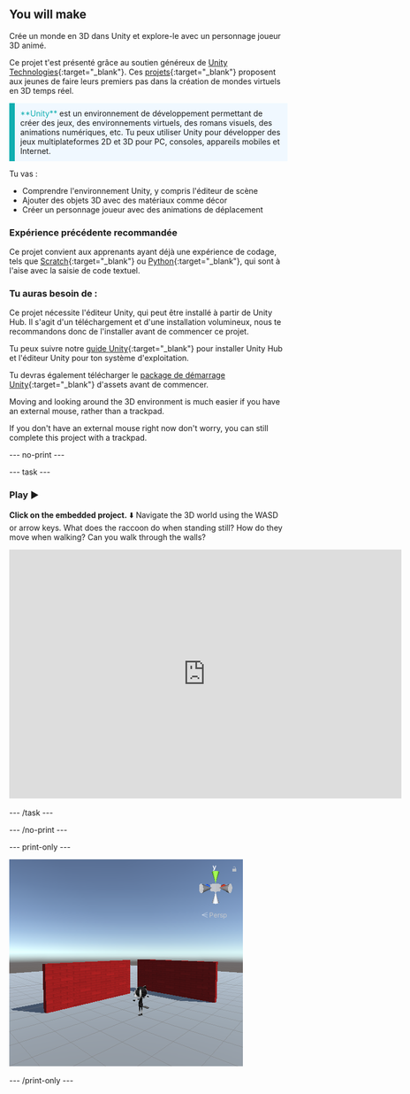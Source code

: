 ## You will make

Crée un monde en 3D dans Unity et explore-le avec un personnage joueur 3D animé.

Ce projet t'est présenté grâce au soutien généreux de [Unity Technologies](https://unity.com/){:target="_blank"}.  Ces [projets](https://projects.raspberrypi.org/en/pathways/unity-intro){:target="_blank"} proposent aux jeunes de faire leurs premiers pas dans la création de mondes virtuels en 3D temps réel.

<p style="border-left: solid; border-width:10px; border-color: #0faeb0; background-color: aliceblue; padding: 10px;">
<span style="color: #0faeb0">**Unity**</span> est un environnement de développement permettant de créer des jeux, des environnements virtuels, des romans visuels, des animations numériques, etc. Tu peux utiliser Unity pour développer des jeux multiplateformes 2D et 3D pour PC, consoles, appareils mobiles et Internet.
</p>

Tu vas :
+ Comprendre l'environnement Unity, y compris l'éditeur de scène
+ Ajouter des objets 3D avec des matériaux comme décor
+ Créer un personnage joueur avec des animations de déplacement

### Expérience précédente recommandée
Ce projet convient aux apprenants ayant déjà une expérience de codage, tels que [Scratch](https://projects.raspberrypi.org/en/pathways/scratch-intro){:target="_blank"} ou [Python](https://projects.raspberrypi.org/en/pathways/python-intro){:target="_blank"}, qui sont à l'aise avec la saisie de code textuel.

### Tu auras besoin de :
Ce projet nécessite l'éditeur Unity, qui peut être installé à partir de Unity Hub. Il s'agit d'un téléchargement et d'une installation volumineux, nous te recommandons donc de l'installer avant de commencer ce projet.

Tu peux suivre notre [guide Unity](https://projects.raspberrypi.org/en/projects/unity-guide){:target="_blank"} pour installer Unity Hub et l'éditeur Unity pour ton système d'exploitation.

Tu devras également télécharger le [package de démarrage Unity](https://rpf.io/p/en/explore-a-3d-world-go){:target="_blank"} d'assets avant de commencer.

Moving and looking around the 3D environment is much easier if you have an external mouse, rather than a trackpad.

If you don't have an external mouse right now don't worry, you can still complete this project with a trackpad.

--- no-print ---

--- task ---
### Play ▶️

**Click on the embedded project.** ⬇️ Navigate the 3D world using the WASD or arrow keys. What does the raccoon do when standing still? How do they move when walking? Can you walk through the walls?

<iframe allowtransparency="true" width="710" height="450" src="https://explore-a-3d-world-basic.rpfilt.repl.co" frameborder="0"></iframe>

--- /task ---

--- /no-print ---

--- print-only ---

![Completed project.](images/showcase_static.png)

--- /print-only ---
